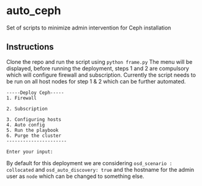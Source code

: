 # auto_ceph
Set of scripts to minimize admin intervention for Ceph installation
## Instructions  
Clone the repo and run the script using `python frame.py`
The menu will be displayed, before running the deployment, steps 1 and 2 are compulsory which will configure firewall and subscription. Currently the script needs to be run on all host nodes for step 1 & 2 which can be further automated.  
```
-----Deploy Ceph-----  
1. Firewall  

2. Subscription  

3. Configuring hosts  
4. Auto config  
5. Run the playbook  
6. Purge the cluster  
----------------------  
  
Enter your input:  
```  
By default for this deployment we are considering `osd_scenario : collocated` and `osd_auto_discovery: true` and the hostname for the admin user as `node` which can be changed to something else.  

